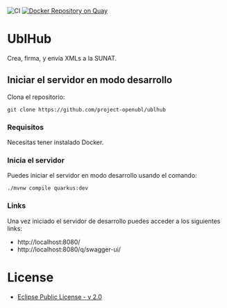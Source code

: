 ![CI](https://github.com/project-openubl/ublhub/workflows/CI/badge.svg)
[![Docker Repository on Quay](https://quay.io/repository/projectopenubl/ublhub/status "Docker Repository on Quay")](https://quay.io/repository/projectopenubl/ublhub)

# UblHub

Crea, firma, y envía XMLs a la SUNAT.

## Iniciar el servidor en modo desarrollo

Clona el repositorio:

```shell
git clone https://github.com/project-openubl/ublhub
```

### Requisitos
Necesitas tener instalado Docker.

### Inicia el servidor

Puedes iniciar el servidor en modo desarrollo usando el comando:

```shell script
./mvnw compile quarkus:dev
```

### Links

Una vez iniciado el servidor de desarrollo puedes acceder a los siguientes links:

- http://localhost:8080/
- http://localhost:8080/q/swagger-ui/

# License

- [Eclipse Public License - v 2.0](./LICENSE)
